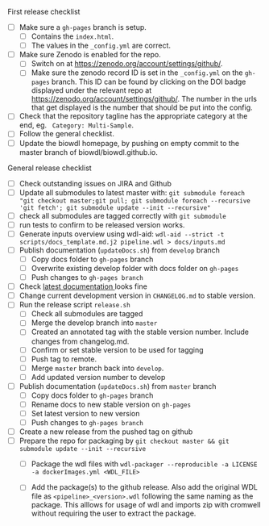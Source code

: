 First release checklist
- [ ] Make sure a `gh-pages` branch is setup.
  - [ ] Contains the `index.html`.
  - [ ] The values in the `_config.yml` are correct.
- [ ] Make sure Zenodo is enabled for the repo.
  - [ ] Switch on at https://zenodo.org/account/settings/github/.
  - [ ] Make sure the zenodo record ID is set in the `_config.yml` on the `gh-pages` branch. This ID can be found by clicking on the DOI badge displayed under the relevant repo at https://zenodo.org/account/settings/github/. The number in the urls that get displayed is the number that should be put into the config.
- [ ] Check that the repository tagline has the appropriate category at the end, eg. ` Category: Multi-Sample`.
- [ ] Follow the general checklist.
- [ ] Update the biowdl homepage, by pushing on empty commit to the master branch of biowdl/biowdl.github.io.

General release checklist
- [ ] Check outstanding issues on JIRA and Github
- [ ] Update all submodules to latest master with: `git submodule foreach "git checkout master;git pull; git submodule foreach --recursive 'git fetch'; git submodule update --init --recursive"`
- [ ] check all submodules are tagged correctly with `git submodule`
- [ ] run tests to confirm to be released version works.
- [ ] Generate inputs overview using wdl-aid:
  `wdl-aid --strict -t scripts/docs_template.md.j2 pipeline.wdl > docs/inputs.md`
- [ ] Publish documentation (`updateDocs.sh`) from `develop` branch
  - [ ] Copy docs folder to `gh-pages` branch
  - [ ] Overwrite existing develop folder with docs folder on `gh-pages`
  - [ ] Push changes to `gh-pages branch`
- [ ] Check [latest documentation
](https://biowdl.github.io/) looks fine
- [ ] Change current development version in `CHANGELOG.md` to stable version.
- [ ] Run the release script `release.sh`
  - [ ] Check all submodules are tagged
  - [ ] Merge the develop branch into `master`
  - [ ] Created an annotated tag with the stable version number. Include changes 
    from changelog.md.
  - [ ] Confirm or set stable version to be used for tagging
  - [ ] Push tag to remote.
  - [ ] Merge `master` branch back into `develop`.
  - [ ] Add updated version number to develop
- [ ] Publish documentation (`updateDocs.sh`) from `master` branch
  - [ ] Copy docs folder to `gh-pages` branch
  - [ ] Rename docs to new stable version on `gh-pages`
  - [ ] Set latest version to new version
  - [ ] Push changes to `gh-pages branch`
- [ ] Create a new release from the pushed tag on github
- [ ] Prepare the repo for packaging by `git checkout master && git submodule update --init --recursive`
  - [ ] Package the wdl files with `wdl-packager --reproducible -a LICENSE 
      -a dockerImages.yml <WDL_FILE>`
  - [ ] Add the package(s) to the github release. Also add the original WDL file
      as `<pipeline>_<version>.wdl` following the same naming as the package.
      This alllows for usage of wdl and imports zip with cromwell without 
      requiring the user to extract the package.

  
  
